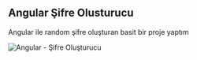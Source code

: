 ## Angular Şifre Olusturucu

Angular ile random şifre oluşturan basit bir proje yaptım

![Angular - Şifre Oluşturucu](https://user-images.githubusercontent.com/108146039/183089473-7a7e7771-0c93-49d7-a859-d983f55da225.png)

